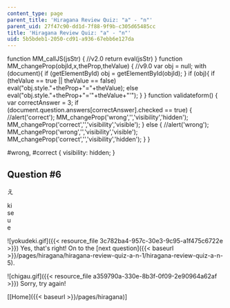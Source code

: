 ```yaml
---
content_type: page
parent_title: 'Hiragana Review Quiz: "a" - "n"'
parent_uid: 27f47c90-dd1d-7f88-9f9b-c305d65485cc
title: 'Hiragana Review Quiz: "a" - "n"'
uid: 5b5bdeb1-2050-cd91-a936-67ebb6e127da
---
```


function MM\_callJS(jsStr) { //v2.0 return eval(jsStr) } function MM\_changeProp(objId,x,theProp,theValue) { //v9.0 var obj = null; with (document){ if (getElementById) obj = getElementById(objId); } if (obj){ if (theValue == true || theValue == false) eval("obj.style."+theProp+"="+theValue); else eval("obj.style."+theProp+"='"+theValue+"'"); } } function validateform() { var correctAnswer = 3; if (document.question.answers\[correctAnswer\].checked == true) { //alert('correct'); MM\_changeProp('wrong','','visibility','hidden'); MM\_changeProp('correct','','visibility','visible'); } else { //alert('wrong'); MM\_changeProp('wrong','','visibility','visible'); MM\_changeProp('correct','','visibility','hidden'); } }

#wrong, #correct { visibility: hidden; }

Question #6
-----------

え

 ki  
 se  
 u  
 e

![yokudeki.gif]({{< resource_file 3c782ba4-957c-30e3-9c95-a1f475c6722e >}}) Yes, that's right! On to the [next question]({{< baseurl >}}/pages/hiragana/hiragana-review-quiz-a-n-1/hiragana-review-quiz-a-n-5).

![chigau.gif]({{< resource_file a359790a-330e-8b3f-0f09-2e90964a62af >}}) Sorry, try again!

  
\[[Home]({{< baseurl >}}/pages/hiragana)\]